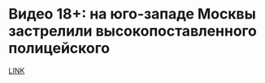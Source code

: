 # Видео 18+: на юго-западе Москвы застрелили высокопоставленного полицейского



[LINK](https://varlamov.ru/3656590.html)